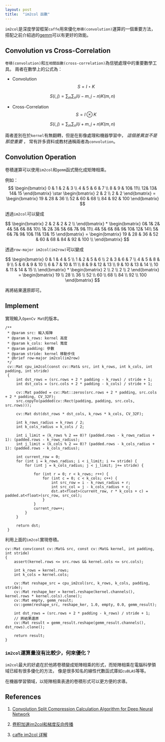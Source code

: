 ```yaml
---
layout: post
title:  "im2col 函數"
---
```


`im2col`是深度學習框架`caffe`用來優化`卷積(convolution)`運算的一個重要方法，
搭配之前介紹過的[gemm](https://jysh1214.github.io/2021/02/15/gemm.html)可以有更好的效能。

## Convolution vs Cross-Correlation

`卷積(convolution)`和`互相關函數(cross-correlation)`為信號處理中的重要數學工具。
兩者在數學上的公式為：
- Convolution $$ S = I \star K $$

$$
S(i, j) = \sum_{m} \sum_{n} I(i - m, j - n) K(m, n)
$$

- Cross-Correlation $$ S = I \otimes  K $$

$$
S(i, j) = \sum_{m} \sum_{n} I(i + m, j + n) K(m, n)
$$

兩者差別在於`kernel`有無翻轉，但是在影像處理和機器學習中， *這個差異並不是那麼重要* ，
常有許多資料或教材通稱兩者為`convolution`。

## Convolution Operation

卷積運算可以使用`im2col`和`gemm`函式簡化成矩陣相乘。

例如：
$$
\begin{bmatrix}
 0 & 1 & 2 & 3 \\
 4 & 5 & 6 & 7 \\
 8 & 9 & 10& 11\\
 12& 13& 14& 15
\end{bmatrix} \star
\begin{bmatrix}
 2 & 2 \\
 2 & 2
\end{bmatrix} =
\begin{bmatrix}
 19 & 28 & 36 \\
 52 & 60 & 68 \\
 84 & 92 & 100
\end{bmatrix}
$$

透過`im2col`可以變成

$$
\begin{bmatrix}
 2 & 2 & 2 & 2 \\
\end{bmatrix} *
\begin{bmatrix}
  0&  1&  2&  4&  5&  6&  8&  10\\
  1&  2&  3&  5&  6&  7&  9&  11\\
  4&  5&  6&  8&  9&  10&  12&  14\\
  5&  6&  7&  9&  10&  11&  13&  15
\end{bmatrix} =
\begin{bmatrix}
 19 & 28 & 36 & 52 & 60 & 68 & 84 & 92 & 100 \\
\end{bmatrix}
$$


透過`row-major im2col(im2row)`可以變成

$$
\begin{bmatrix}
 0 & 1 & 4 & 5 \\
 1 & 2 & 5 & 6 \\
 2 & 3 & 6 & 7 \\
 4 & 5 & 8 & 9 \\
 5 & 6 & 9 & 10 \\
 6 & 7 & 10 & 11 \\
 8 & 9 & 12 & 13 \\
 9 & 10 & 13 & 14 \\
 10 & 11 & 14 & 15 \\
\end{bmatrix} *
\begin{bmatrix}
 2 \\ 2 \\ 2 \\ 2
\end{bmatrix} = \begin{bmatrix}
 19 \\ 28 \\ 36 \\
 52 \\ 60 \\ 68 \\
 84 \\ 92 \\ 100
\end{bmatrix}
$$

再將結果還原即可。

## Implement
實現輸入`OpenCv Mat`的版本。
```c++=
/**
 * @param src: 輸入矩陣
 * @param k_rows: kernel 高度
 * @param k_cols: kernel 寬度
 * @param padding: 參數
 * @param stride: kernel 移動步伐
 * @brief row-major im2col(im2row)
 */
 cv::Mat cpu_im2col(const cv::Mat& src, int k_rows, int k_cols, int padding, int stride)
 {
     int dst_rows = (src.rows + 2 * padding - k_rows) / stride + 1;
     int dst_cols = (src.cols + 2 * padding - k_cols) / stride + 1;

     cv::Mat padded = cv::Mat::zeros(src.rows + 2 * padding, src.cols + 2 * padding, CV_32F);
     src.copyTo(padded(cv::Rect(padding, padding, src.cols, src.rows)));

     cv::Mat dst(dst_rows * dst_cols, k_rows * k_cols, CV_32F);

     int k_rows_radius = k_rows / 2;
     int k_cols_radius = k_cols / 2;

     int i_limit = (k_rows % 2 == 0)? (padded.rows - k_rows_radius + 1): (padded.rows - k_rows_radius);
     int j_limit = (k_cols % 2 == 0)? (padded.rows - k_cols_radius + 1): (padded.rows - k_cols_radius);

     int current_row = 0;
     for (int i = k_rows_radius; i < i_limit; i += stride) {
         for (int j = k_cols_radius; j < j_limit; j+= stride) {

             for (int r = 0; r < k_rows; r++) {
                 for (int c = 0; c < k_cols; c++) {
                     int src_row = i - k_rows_radius + r;
                     int src_col = j - k_cols_radius + c;
                     dst.at<float>(current_row, r * k_cols + c) = padded.at<float>(src_row, src_col);
                 }
             }
             current_row++;
         }
     }

     return dst;
 }
```

利用上面的`im2col`實現卷積。
```c++=
cv::Mat conv(const cv::Mat& src, const cv::Mat& kernel, int padding, int stride)
{
    assert(kernel.rows <= src.rows && kernel.cols <= src.cols);

    int k_rows = kernel.rows;
    int k_cols = kernel.cols;

    cv::Mat reshape_src = cpu_im2col(src, k_rows, k_cols, padding, stride);
    cv::Mat reshape_ker = kernel.reshape(kernel.channels(), kernel.rows * kernel.cols).clone();
    cv::Mat empty, gemm_result;
    cv::gemm(reshape_src, reshape_ker, 1.0, empty, 0.0, gemm_result);

    int dst_rows = (src.rows + 2 * padding - k_rows) / stride + 1;
    // 將結果還原
    cv::Mat result = gemm_result.reshape(gemm_result.channels(), dst_rows).clone();

    return result;
}
```

### `im2col`運算量沒有比較少，何來優化？

`im2col`最大的好處在於他將卷積變成矩陣相乘的形式，而矩陣相乘在電腦科學領域已經有很多優化的方法，
像是很多知名的線性代數函式庫如`cuBLAS`等等。

在機器學習領域，以矩陣相乘表達的卷積形式可以更方便的求導。

## References

1. [Convolution Split Compression Calculation Algorithm for Deep Neural Network](https://ieeexplore.ieee.org/stamp/stamp.jsp?arnumber=8723509)

2. [卷积加速im2col和梯度反向传播](https://zhuanlan.zhihu.com/p/92722347)

3. [caffe im2col 详解](https://blog.csdn.net/Mrhiuser/article/details/52672824?utm_medium=distribute.pc_relevant.none-task-blog-BlogCommendFromMachineLearnPai2-6.control&dist_request_id=1328603.69481.16152630918845807&depth_1-utm_source=distribute.pc_relevant.none-task-blog-BlogCommendFromMachineLearnPai2-6.control)
